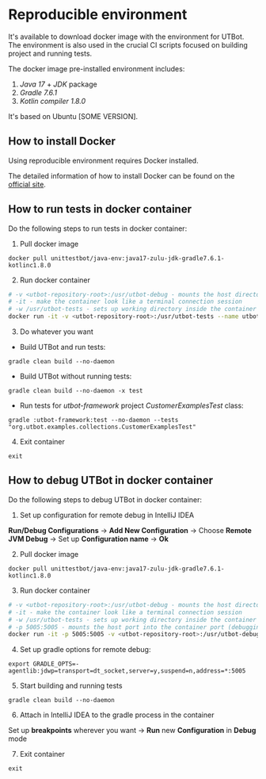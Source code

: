 <!---
name: Docker for UTBot Java
route: /docs/java/ci/docker-for-utbot-java
parent: Documentation
menu: CI
description: Setting up docker for UTBot Java building/debugging
--->

# Reproducible environment

It's available to download docker image with the environment for UTBot. The environment is also used in the crucial CI scripts focused on building project and running tests.

The docker image pre-installed environment includes:
1. *Java 17* + *JDK* package
3. *Gradle 7.6.1*
3. *Kotlin compiler 1.8.0*

It's based on Ubuntu [SOME VERSION].

## How to install Docker

Using reproducible environment requires Docker installed.

The detailed information of how to install Docker can be found on the [official site](https://docs.docker.com/engine/install/).

## How to run tests in docker container

Do the following steps to run tests in docker container:

1. Pull docker image
```
docker pull unittestbot/java-env:java17-zulu-jdk-gradle7.6.1-kotlinc1.8.0
```
2. Run docker container
```bash
# -v <utbot-repository-root>:/usr/utbot-debug - mounts the host directory into the container directory
# -it - make the container look like a terminal connection session
# -w /usr/utbot-tests - sets up working directory inside the container
docker run -it -v <utbot-repository-root>:/usr/utbot-tests --name utbot-tests -w /usr/utbot-tests unittestbot/java-env:java17-zulu-jdk-gradle7.6.1-kotlinc1.8.0
```
3. Do whatever you want

* Build UTBot and run tests:
```
gradle clean build --no-daemon
```
* Build UTBot without running tests:
```
gradle clean build --no-daemon -x test
```
* Run tests for *utbot-framework* project *CustomerExamplesTest* class:
```
gradle :utbot-framework:test --no-daemon --tests "org.utbot.examples.collections.CustomerExamplesTest"
```
4. Exit container
```
exit
```

## How to debug UTBot in docker container

Do the following steps to debug UTBot in docker container:

1. Set up configuration for remote debug in IntelliJ IDEA

**Run/Debug Configurations** → **Add New Configuration** → Choose **Remote JVM Debug** → Set up **Configuration name** → **Ok**

2. Pull docker image
```
docker pull unittestbot/java-env:java17-zulu-jdk-gradle7.6.1-kotlinc1.8.0
```
3. Run docker container
```bash
# -v <utbot-repository-root>:/usr/utbot-debug - mounts the host directory into the container directory
# -it - make the container look like a terminal connection session
# -w /usr/utbot-tests - sets up working directory inside the container
# -p 5005:5005 - mounts the host port into the container port (debugging port)
docker run -it -p 5005:5005 -v <utbot-repository-root>:/usr/utbot-debug --name utbot-debug -w /usr/utbot-tests unittestbot/java-env:java17-zulu-jdk-gradle7.6.1-kotlinc1.8.0
```
4. Set up gradle options for remote debug:
```
export GRADLE_OPTS=-agentlib:jdwp=transport=dt_socket,server=y,suspend=n,address=*:5005
```
5. Start building and running tests
```
gradle clean build --no-daemon
```
6. Attach in IntelliJ IDEA to the gradle process in the container

Set up **breakpoints** wherever you want → **Run** new **Configuration** in **Debug** mode

7. Exit container
```
exit
```
